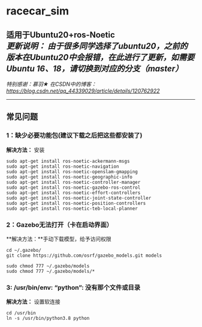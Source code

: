 # racecar_sim
适用于Ubuntu20+ros-Noetic  
*更新说明：*
*由于很多同学选择了ubuntu20，之前的版本在Ubuntu20中会报错，在此进行了更新，如需要Ubuntu 16、18，请切换到对应的分支（master）*  
---
*特别感谢：慕羽★ 在CSDN中的博客：https://blog.csdn.net/qq_44339029/article/details/120762922*  
***
## 常见问题
### 1：缺少必要功能包(建议下载之后把这些都安装了)
**解决方法：**  安装  
```shell
sudo apt-get install ros-noetic-ackermann-msgs
sudo apt-get install ros-noetic-navigation
sudo apt-get install ros-noetic-openslam-gmapping
sudo apt-get install ros-noetic-geographic-info
sudo apt-get install ros-noetic-controller-manager
sudo apt-get install ros-noetic-gazebo-ros-control
sudo apt-get install ros-noetic-effort-controllers
sudo apt-get install ros-noetic-joint-state-controller 
sudo apt-get install ros-noetic-position-controllers  
sudo apt-get install ros-noetic-teb-local-planner
```

### 2：Gazebo无法打开（卡在启动界面）
**解决方法：**手动下载模型，给予访问权限
```shell
cd ~/.gazebo/
git clone https://github.com/osrf/gazebo_models.git models

sudo chmod 777 ~/.gazebo/models
sudo chmod 777 ~/.gazebo/models/*
```

### 3: /usr/bin/env: “python”: 没有那个文件或目录
**解决方法：** 设置软连接
```shell
cd /usr/bin
ln -s /usr/bin/python3.8 python
```